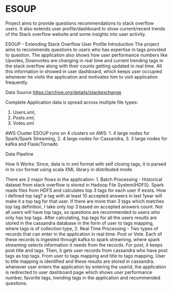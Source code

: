 # ESOUP
Project aims to provide questions recommendations to stack overflow users. It also extends user profile/dashboard to show current/recent trends of the Stack overflow website and some insights into user activity.


ESOUP - Extending Stack Overflow User Profile
Introduction
The project aims to recommends questions to users who has expertise in tags provided to question. The application also shows how user performance numbers like Upvotes, Downvotes are changing in real time and current trending tags in the stack overflow along with their counts getting updated in real time. All this information in showed in user dashboard, which keeps user occupied whenever he visits the application and motivates him to visit application frequently.

Data Source
https://archive.org/details/stackexchange

Complete Application data is spread across multiple file types:
1. Users.xml,
2. Posts.xml,
3. Votes.xml

AWS Cluster
ESOUP runs on 4 clusters on AWS:
	1. 4 large nodes for Spark/Spark Streaming,
	2. 4 large nodes for Cassandra,
	3. 3 large nodes for kafka and Flask/Tornado

Data Pipeline


How It Works:
Since, data is in xml format with self closing tags, it is parsed in to csv format using scala XML library in distributed mode.

There are 2 major flows in the application:
    1. Batch Processing - Historical dataset from stack overflow is stored in Hadoop File System(HDFS). Spark reads files from HDFS and calculates top 3 tags for each user if exists. How I defined top tag? a tag with at least 10 accepted answers in last 1year will make it a top tag for that user. If there are more than 3 tags which matches top tag definition, I take only top 3 based on accepted answers count. Not all users will have top tags, so questions are recommended to users who only has top tags.  After calculating, top tags for all the users results are stored in the cassandra database in the form of user to tags mapping, where tags is of collection type,
    2. Real Time Processing - Two types of records that can enter in the application in real time: Post or Vote. Each of these records is ingested through kafka to spark streaming, where spark streaming selects information it needs from the records. For post, it keeps post title and tags. Then, it gets user records from cassandra who have post tags as top tags. From user to tags mapping and title to tags mapping, User to title mapping is identified and these results are stored in cassandra.
whenever user enters the application by entering the userid, the application is redirected to user dashboard page which shows user performance number, favorite tags, trending tags in the application and recommended questions.
